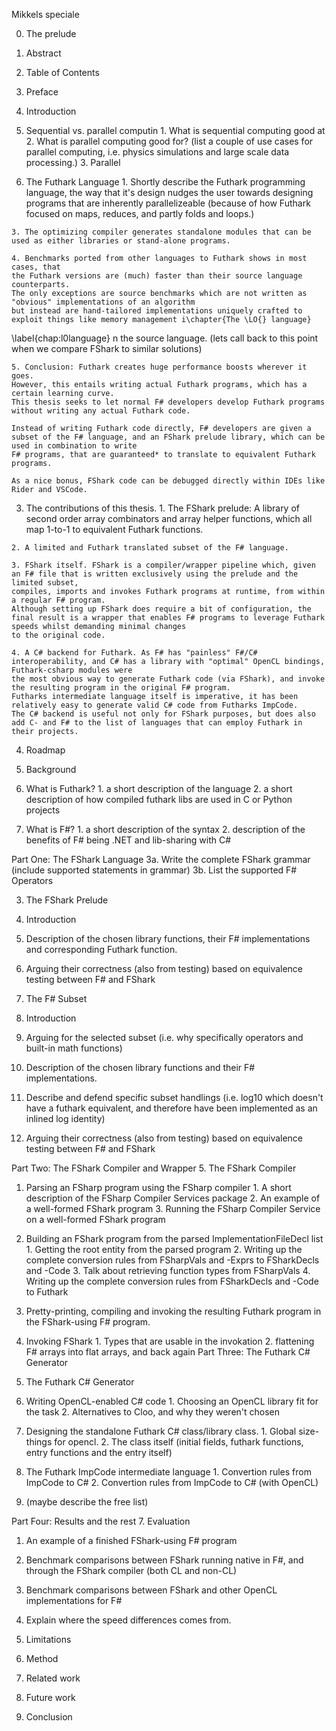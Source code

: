 Mikkels speciale

0. The prelude
  1. Abstract
  2. Table of Contents
  3. Preface

1. Introduction
  1. Sequential vs. parallel computin
    1. What is sequential computing good at
    2. What is parallel computing good for? (list a couple of use cases for parallel computing, i.e. physics simulations and large scale data processing.)
    3. Parallel 

  2. The Futhark Language
    1. Shortly describe the Futhark programming language,
    the way that it's design nudges the user towards designing programs 
    that are inherently parallelizeable (because of how Futhark focused on maps, reduces, and partly folds and loops.)
    
    3. The optimizing compiler generates standalone modules that can be 
    used as either libraries or stand-alone programs.
    
    4. Benchmarks ported from other languages to Futhark shows in most cases, that 
    the Futhark versions are (much) faster than their source language counterparts.
    The only exceptions are source benchmarks which are not written as "obvious" implementations of an algorithm
    but instead are hand-tailored implementations uniquely crafted to exploit things like memory management i\chapter{The \LO{} language}
\label{chap:l0language}
n the source language.
    (lets call back to this point when we compare FShark to similar solutions)
    
    5. Conclusion: Futhark creates huge performance boosts wherever it goes. 
    However, this entails writing actual Futhark programs, which has a certain learning curve.
    This thesis seeks to let normal F# developers develop Futhark programs without writing any actual Futhark code. 

    Instead of writing Futhark code directly, F# developers are given a subset of the F# language, and an FShark prelude library, which can be used in combination to write
    F# programs, that are guaranteed* to translate to equivalent Futhark programs.
    
    As a nice bonus, FShark code can be debugged directly within IDEs like Rider and VSCode.
    
  3. The contributions of this thesis.
    1. The FShark prelude: A library of second order array combinators and array helper functions, 
    which all map 1-to-1 to equivalent Futhark functions. 

    2. A limited and Futhark translated subset of the F# language.
    
    3. FShark itself. FShark is a compiler/wrapper pipeline which, given an F# file that is written exclusively using the prelude and the limited subset, 
    compiles, imports and invokes Futhark programs at runtime, from within a regular F# program. 
    Although setting up FShark does require a bit of configuration, the final result is a wrapper that enables F# programs to leverage Futhark speeds whilst demanding minimal changes 
    to the original code.
    
    4. A C# backend for Futhark. As F# has "painless" F#/C# interoperability, and C# has a library with "optimal" OpenCL bindings, Futhark-csharp modules were 
    the most obvious way to generate Futhark code (via FShark), and invoke the resulting program in the original F# program.
    Futharks intermediate language itself is imperative, it has been relatively easy to generate valid C# code from Futharks ImpCode.
    The C# backend is useful not only for FShark purposes, but does also add C- and F# to the list of languages that can employ Futhark in their projects.
    
  4. Roadmap
    
2. Background
  1. What is Futhark?
    1. a short description of the language
    2. a short description of how compiled futhark libs are used in C or Python projects
  2. What is F#?
    1. a short description of the syntax
    2. description of the benefits of F# being .NET and lib-sharing with C#

Part One: The FShark Language
3a. Write the complete FShark grammar
    (include supported statements in grammar)
3b. List the supported F# Operators 

3. The FShark Prelude
  1. Introduction
  2. Description of the chosen library functions, their F# implementations and corresponding Futhark function.
  3. Arguing their correctness (also from testing) based on equivalence testing between F# and FShark

4. The F# Subset
  1. Introduction
  2. Arguing for the selected subset (i.e. why specifically operators and built-in math functions)
  3. Description of the chosen library functions and their F# implementations.
  4. Describe and defend specific subset handlings (i.e. log10 which doesn't have a futhark equivalent, 
  and therefore have been implemented as an inlined log identity)
  5. Arguing their correctness (also from testing) based on equivalence testing between F# and FShark
  
Part Two: The FShark Compiler and Wrapper
5. The FShark Compiler
  1. Parsing an FSharp program using the FSharp compiler
    1. A short description of the FSharp Compiler Services package
    2. An example of a well-formed FShark program
    3. Running the FSharp Compiler Service on a well-formed FShark program
    
  2. Building an FShark program from the parsed ImplementationFileDecl list
    1. Getting the root entity from the parsed program
    2. Writing up the complete conversion rules from FSharpVals and -Exprs to FSharkDecls and -Code
    3. Talk about retrieving function types from FSharpVals
    4. Writing up the complete conversion rules from FSharkDecls and -Code to Futhark
  
  3. Pretty-printing, compiling and invoking the resulting Futhark program in the FShark-using F# program.
  
  4. Invoking FShark
    1. Types that are usable in the invokation
    2. flattening F# arrays into flat arrays, and back again
Part Three: The Futhark C# Generator
6. The Futhark C# Generator
  1. Writing OpenCL-enabled C# code
    1. Choosing an OpenCL library fit for the task
    2. Alternatives to Cloo, and why they weren't chosen

  2. Designing the standalone Futhark C# class/library class.
    1. Global size-things for opencl.
    2. The class itself (initial fields, futhark functions, entry functions and the entry itself)
    
  3. The Futhark ImpCode intermediate language
    1. Convertion rules from ImpCode to C#
    2. Convertion rules from ImpCode to C# (with OpenCL)
    
  4. (maybe describe the free list)

Part Four: Results and the rest
7. Evaluation
  1. An example of a finished FShark-using F# program
  2. Benchmark comparisons between FShark running native in F#, and through the FShark compiler (both CL and non-CL)
  3. Benchmark comparisons between FShark and other OpenCL implementations for F#
  
  4. Explain where the speed differences comes from.
8. Limitations

9. Method

10. Related work

11. Future work 

12. Conclusion

  
